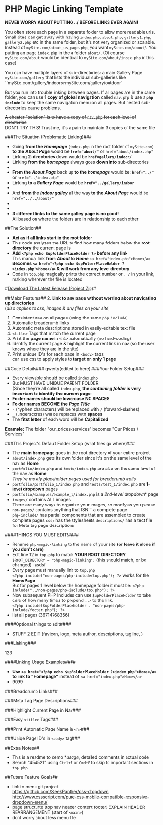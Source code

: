 # PHP Magic Linking Template

**NEVER WORRY ABOUT PUTTING ../ BEFORE LINKS EVER AGAIN!**

You often store each page in a separate folder to allow more readable urls. Small sites can get away with having `index.php`, `about.php`, `gallery1.php`, `gallery2.php` etc in the same folder, but it's not very organized or scalable. Instead of `mySite.com/about_us_page.php`, you want `mySite.com/about/`. You putting an page  `index.php` in the a folder `about/`. (Of course `mySite.com/about` would be identical to `mySite.com/about/index.php` in this case)

You can have multiple layers of sub-directories: a main Gallery Page `mySite.com/gallery` that lists the individual sub-galleries like ``mySite.com/gallery/indoor` or `mySite.com/gallery/outdoor`

But you run into trouble linking between pages. If all pages are in the same folder, you can use **1 copy of global navigation** called `nav.php` & use a **`php include`** to keep the same navigation menu on all pages. But nested sub-directories cause problems.

<s>A cheater "solution"  is to have a copy of `nav.php` for each level of directories</s><br>
DON'T TRY THIS! Trust me, it's a pain to maintain 3 copies of the same file

###The Situation (Problematic Linking)###
 - Going **from the** ***Homepage*** (`index.php` in the root folder of `mySite.com`) **to the** ***About Page***  would be **`href="about/"`** or `href="about/index.php"`
 - Linking **2-directories** down would be **`href=gallery/indoor/`**
 - Linking **from the** ***homepage*** always goes **down into** sub-directories
 - &nbsp;
 - **From the** ***About Page*** back up **to the** ***homepage*** would be: **`href="../"`** or `href="../index.php"`
 - Linking **to a** ***Gallery Page*** would be **`href="../gallery/indoor`**
 - &nbsp;
 - And **from the** ***Indoor galley*** all the way **to the** ***About Page*** would be `href="../../about/"`
 - &nbsp;
 - &nbsp;
 - **3 different links to the same galley page is no good!**
 <br>All based on where the folders are in relationship to each other

##The Solution##
- **Act as if all links start in the root folder**
- This code analyzes the URL to find how many folders below the **root directory** the current page is
- **Add `<?php echo $upFolderPlaceHolder ?>` before any link**
<br>This manual link **from** ***About*** **to** ***Home*** `<a href="index.php">Home</a>`
<br>**Becomes `<a href="<?php echo $upFolderPlaceHolder ?>index.php">Home</a>` & will work from any level directory**
- Code in `top.php` magically prints the correct number or `../` in your link, making wherever the file is located

#[Download The Latest Release (Project Zip)](https://github.com/SleekPanther/php-magic-linking/releases/latest)#

##Major Features##
2. **Link to any page without worring about navigating up directories <br>**
(*also applies to css, images & any files on your site*)
1. Consistent nav on all pages (using the same `php include`)
3. Automatic breadcrumb links
4. Automatic meta descriptions stored in easily-editable text file
3. `<title>` Tags that match the current page
4. Print the **page name** in `<h1>` automatically (no hard-coding)
5. Identify the current page & highlight the current link in nav (so the user knows where they are in the site)
6. Print unique ID's for each page in `<body>` tags <br>
can use css to apply styles to **target on only 1 page**

##Code Details###
qwerty(edited to here)
###Your Folder Setup###
- Every viewable should be called `index.php`
- But MUST HAVE UNIQUE PARENT FOLDER<br>
(Since they're all called `index.php`, **the *containing folder* is very important to identify the current page**)
- **Folder names should be lowercase NO SPACES**
- **Folder names BECOME the** ***Page Title***
- `-` (hyphen characters) will be replaced with `/` (forward-slashes)
- `_` (underscores) will be replaces with **spaces**
- The **fitst letter** of each word will be ***C*****apitalized**

**Example:** The folder "our_prices-services" becomes "Our Prices / Services"

###This Project's Default Folder Setup (what files go where)###
- The **main homepage** goes in the root directory of your entire project
- `about/index.php` gets its own folder since it's on the same level of the nav as **Home**
- `portfolio/index.php` and `tests/index.php` are also on the same level of the nav as **Home** <br>
*They're mostly placeholder pages used for breadcrumb trails*
- `portfolio/portfolio_1/index.php` and `tests/test_1/index.php` are **1-level dropdown** pages
- `portfolio/examples/example_1/index.php` is a *2nd-level dropdown** page
- `images/` contains ALL images<br>
There are many ways to organize your images, so modfy as you please
- `non-pages/` contains anything that ISN'T a complete page <br>
`php-include/` has partial components that are assembled to create complete pages
`css/` has the stylesheets
`descriptions/` has a tect file for Meta tag page descriptions


####THINGS YOU MUST EDIT!####
- Rename `php-magic-linking` to the name of your site **(or leave it alone if you don't care)**
- Edit line 12 in `top.php` to match **YOUR ROOT DIRECTORY** <br>
`$ROOT_DIRECTORY = "php-magic-linking";`   (this should match, or be changed)
-asdsf
- Every page must manually link to `top.php` <br>
`<?php include("non-pages/php-include/top.php"); ?>` works for the **HomePage** <br>
But for pages 1 level below the homepage folder it must be: `<?php include("../non-pages/php-include/top.php"); ?>`
- Now subsequent PHP Includes can use `$upFolderPlaceHolder` to take care of how many times to prepend `../` to the link. <br>
`<?php include($upFolderPlaceholder . "non-pages/php-include/footer.php"); ?>`
- list all pages (36714768356)

####Optional things to edit####
- STUFF 2 EDIT (favicon, logo, meta author, descriptions, tagline, )

###Linking###

123

####Linking Usage Examples####
- **Use `<a href="<?php echo $upFolderPlaceHolder ?>index.php">Home</a>` to link to "Homepage"** instead of `<a href="index.php">Home</a>`
- 9099

###Breadcrumb Links###



###Meta Tag Page Descriptions###



###Highlight Current Page in Nav###


###Easy `<title>` Tags###


###Print Automatic Page Name in `<h>`###


###Uniqe Page ID's in `<body>` tag###


##Extra Notes##
- This is a readme to demo **usage*, detailed comments in actual code
- Search "454521" using `Ctrl+F` or `Cmd+F` to skip to important sections in `top.php`

##Future Feature Goals##

- link to menu git project <br>
https://github.com/SleekPanther/css-dropdown    http://www.cssscript.com/pure-css-mobile-compatible-responsive-dropdown-menu/ 
- page structurte (top nav header content footer) EXPLAIN HEADER REARRANGEMENT (start of `<main>`)
- dont worry about less menu file
